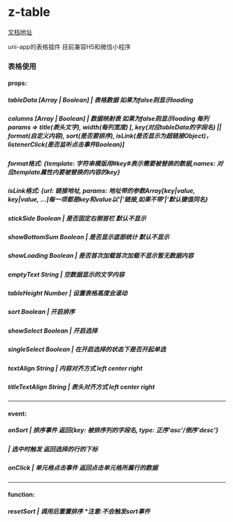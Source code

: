 # z-table

[文档地址](https://ext.dcloud.net.cn/plugin?id=491)

uni-app的表格插件 目前兼容H5和微信小程序

### 表格使用

#### props:

##### tableData [Array | Boolean] | 表格数据 如果为false则显示loading

##### columns [Array | Boolean] | 数据映射表 如果为false则显示loading 每列params => title(表头文字), width(每列宽度) [, key(对应tableData的字段名) || format(自定义内容), sort(是否要排序), isLink(是否显示为超链接Object)，listenerClick(是否监听点击事件Boolean)]

##### format格式: {template: 字符串模版用#key#表示需要被替换的数据,names: 对应template属性内要被替换的内容的key}

##### isLink格式: {url: 链接地址, params: 地址带的参数Array[key|value, key|value, ...]每一项都是key和value以'|'链接,如果不带'|'默认键值同名}

##### stickSide Boolean | 是否固定右侧首栏 默认不显示

##### showBottomSum Boolean | 是否显示底部统计 默认不显示

##### showLoading Boolean | 是否首次加载首次加载不显示暂无数据内容

##### emptyText String | 空数据显示的文字内容

##### tableHeight Number | 设置表格高度会滚动

##### sort Boolean | 开启排序

##### showSelect Boolean | 开启选择

##### singleSelect Boolean | 在开启选择的状态下是否开起单选

##### textAlign String | 内容对齐方式 left center right

##### titleTextAlign String | 表头对齐方式 left center right

------

#### event:

##### onSort | 排序事件 返回{key: 被排序列的字段名, type: 正序'asc'/倒序'desc'}

##### | 选中时触发 返回选择的行的下标

##### onClick | 单元格点击事件 返回点击单元格所属行的数据

------

#### function:

##### resetSort | 调用后重置排序 *注意:不会触发sort事件